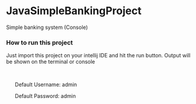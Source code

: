 # JavaSimpleBankingProject
Simple banking system (Console)
<h3>How to run this project</h3>
<p>Just import this project on your intellij IDE and hit the run button. Output will be shown on the terminal or console</p>
</br>
<ul>Default Username: admin</ul>
<ul>Default Password: admin</ul>
